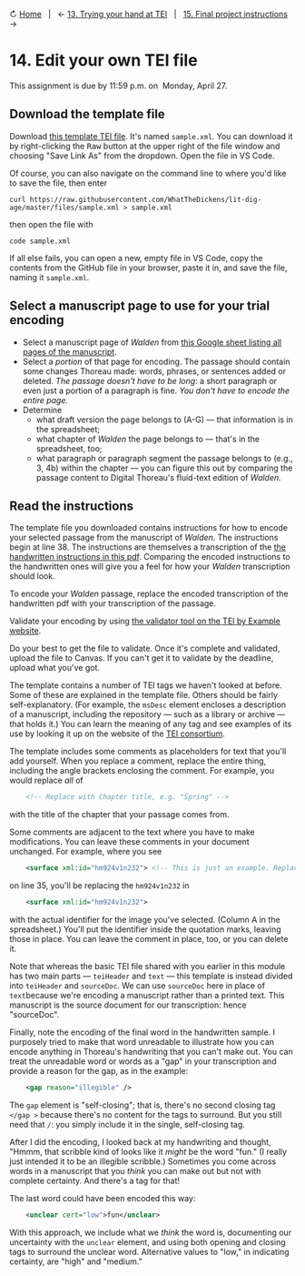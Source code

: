 ↻ [Home](README.md)&nbsp;&nbsp;&nbsp;|&nbsp;&nbsp;&nbsp;← [13. Trying your hand at TEI](13_trying-your-hand.md)&nbsp;&nbsp;&nbsp;|&nbsp;&nbsp;&nbsp;[15. Final project instructions](15_final-project-instructions.md) →

# 14. Edit your own TEI file

This assignment is due by 11:59 p.m. on  Monday, April 27.

## Download the template file

Download [this template TEI file](https://github.com/WhatTheDickens/lit-dig-age/blob/master/files/sample.xml). It's named `sample.xml`. You can download it by right-clicking the <kbd>Raw</kbd> button at the upper right of the file window and choosing "Save Link As" from the dropdown. Open the file in VS Code.

Of course, you can also navigate on the command line to where you'd like to save the file, then enter

```console
curl https://raw.githubusercontent.com/WhatTheDickens/lit-dig-age/master/files/sample.xml > sample.xml
```

then open the file with

`code sample.xml`

If all else fails, you can open a new, empty file in VS Code, copy the  contents from the GitHub file in your browser, paste it in, and save the file, naming it `sample.xml`.

## Select a manuscript page to use for your trial encoding 

-   Select a manuscript page of *Walden* from [this Google sheet listing all pages of the manuscript](https://docs.google.com/spreadsheets/d/1pevP6Jmc40QP0g8b4JMgPQMRhi6rfCRdaJoV8NhYlzU/edit#gid=1938909689).
-   Select a *portion* of that page for encoding. The passage should contain some changes Thoreau made: words, phrases, or sentences added or deleted. *The passage doesn't have to be long*: a short paragraph or even just a portion of a paragraph is fine. *You don't have to encode the entire page.*
-   Determine
    -   what draft version the page belongs to (A-G) — that information is in the spreadsheet;
    -   what chapter of *Walden* the page belongs to — that's in the spreadsheet, too;
    -   what paragraph or paragraph segment the passage belongs to (e.g., 3, 4b) within the chapter — you can figure this out by comparing the passage content to Digital Thoreau's fluid-text edition of *Walden.*

## Read the instructions

The template file you downloaded contains instructions for how to encode your selected passage from the manuscript of *Walden*. The instructions begin at line 38. The instructions are themselves a transcription of the [the handwritten instructions in this pdf](https://github.com/WhatTheDickens/lit-dig-age/blob/master/files/sample_text_for_tei.pdf). Comparing the encoded instructions to the handwritten ones will give you a feel for how your *Walden* transcription should look.  

To encode your *Walden* passage, replace the encoded transcription of the handwritten pdf with your transcription of the passage.

Validate your encoding by using [the validator tool on the TEI by Example website](https://teibyexample.org/xquery/TBEvalidator.xq).

Do your best to get the file to validate. Once it's complete and validated, upload the file to Canvas. If you can't get it to validate by the deadline, upload what you've got.

The template contains a number of TEI tags we haven't looked at before. Some of these are explained in the template file. Others should be fairly self-explanatory. (For example, the `msDesc` element encloses a description of a manuscript, including the repository — such as a library or archive — that holds it.) You can learn the meaning of any tag and see examples of its use by looking it up on the website of the [TEI consortium](https://tei-c.org/release/doc/tei-p5-doc/en/html/index.html).

The template includes some comments as placeholders for text that you'll add yourself. When you replace a comment, replace the entire thing, including the angle brackets enclosing the comment. For example, you would replace *all* of

```xml
    <!-- Replace with Chapter title, e.g. "Spring" -->
```

with the title of the chapter that your passage comes from.

Some comments are adjacent to the text where you have to make modifications. You can leave these comments in your document unchanged. For example, where you see

```xml
    <surface xml:id="hm924v1n232"> <!-- This is just an example. Replace the id with actual xml:id of your image. -->
```

on line 35, you'll be replacing the `hm924v1n232` in

```xml
    <surface xml:id="hm924v1n232">
```

with the actual identifier for the image you've selected. (Column A in the spreadsheet.) You'll put the identifier inside the quotation marks, leaving those in place. You can leave the comment in place, too, or you can delete it.

Note that whereas the basic TEI file shared with you earlier in this module has two main parts — `teiHeader` and `text` — this template is instead divided into `teiHeader` and `sourceDoc`. We can use `sourceDoc` here in place of `text`because we're encoding a manuscript rather than a printed text. This manuscript is the source document for our transcription: hence "sourceDoc".

Finally, note the encoding of the final word in the handwritten sample. I purposely tried to make that word unreadable to illustrate how you can encode anything in Thoreau's handwriting that you can't make out. You can treat the unreadable word or words as a "gap" in your transcription and provide a reason for the gap, as in the example:

```xml
    <gap reason="illegible" />
```

The `gap` element is "self-closing"; that is, there's no second closing tag `</gap >` because there's no content for the tags to surround. But you still need that `/`: you simply include it in the single, self-closing tag.

After I did the encoding, I looked back at my handwriting and thought, "Hmmm, that scribble kind of looks like it *might* be the word "fun." (I really just intended it to be an illegible scribble.) Sometimes you come across words in a manuscript that you *think* you can make out but not with complete certainty. And there's a tag for that!

The last word could have been encoded this way:

```xml
    <unclear cert="low">fun</unclear>
```

With this approach, we include what we *think* the word is, documenting our uncertainty with the `unclear` element, and using both opening and closing tags to surround the unclear word. Alternative values to "low," in indicating certainty, are "high" and "medium."
